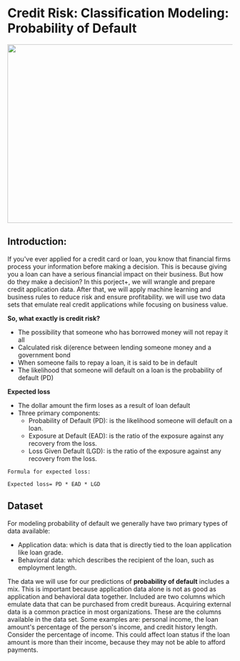 # Credit Risk: Classification Modeling: Probability of Default

<p align="center">
  <img width="700" height="400" src="https://user-images.githubusercontent.com/67468718/149666189-fbae54b6-b123-4905-8348-e59ec94cdb1c.png">
</p>

## Introduction:

If you've ever applied for a credit card or loan, you know that financial firms process your information before making a decision. This is because giving you a loan can have a serious financial impact on their business. But how do they make a decision? In this porject+, we will wrangle and prepare credit application data. After that, we will apply machine learning and business rules to reduce risk and ensure profitability. we will use two data sets that emulate real credit applications while focusing on business value.

**So, what exactly is credit risk?** 

* The possibility that someone who has borrowed money will not repay it all
* Calculated risk di(erence between lending someone money and a government bond
* When someone fails to repay a loan, it is said to be in default
* The likelihood that someone will default on a loan is the probability of default (PD)

**Expected loss**

* The dollar amount the firm loses as a result of loan default
* Three primary components:
  * Probability of Default (PD): is the likelihood someone will default on a loan.
  * Exposure at Default (EAD): is the ratio of the exposure against any recovery from the loss.
  * Loss Given Default (LGD): is the ratio of the exposure against any recovery from the loss.

```
Formula for expected loss:

Expected loss= PD * EAD * LGD
```

## Dataset 

For modeling probability of default we generally have two primary types of data available:

* Application data: which is data that is directly tied to the loan application like loan grade. 
* Behavioral data: which describes the recipient of the loan, such as employment length.

The data we will use for our predictions of **probability of default** includes a mix. This is important because application data alone is not as good as application and behavioral data together. Included are two columns which emulate data that can be purchased from credit bureaus. Acquiring external data is a common practice in most organizations. These are the columns available in the data set. Some examples are: personal income, the loan amount's percentage of the person's income, and credit history length. Consider the percentage of income. This could affect loan status if the loan amount is more than their income, because they may not be able to afford payments.



